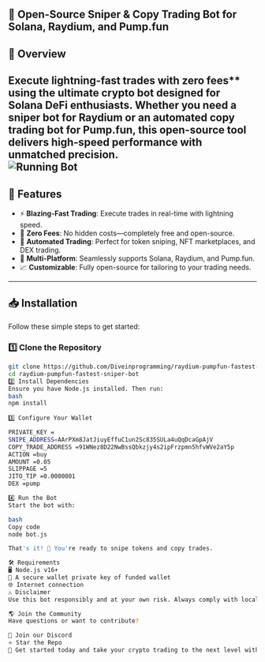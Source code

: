## 🚀 Open-Source Sniper & Copy Trading Bot for Solana, Raydium, and Pump.fun  

## 🌟 Overview

Execute lightning-fast trades with zero fees** using the ultimate crypto bot designed for Solana DeFi enthusiasts. Whether you need a sniper bot for Raydium or an automated copy trading bot for Pump.fun, this open-source tool delivers high-speed performance with unmatched precision.  
![Running Bot](./running-bot.png) 
---

## 🌟 Features  
- ⚡ **Blazing-Fast Trading**: Execute trades in real-time with lightning speed.  
- 💸 **Zero Fees**: No hidden costs—completely free and open-source.  
- 🤖 **Automated Trading**: Perfect for token sniping, NFT marketplaces, and DEX trading.  
- 🔗 **Multi-Platform**: Seamlessly supports Solana, Raydium, and Pump.fun.  
- 📈 **Customizable**: Fully open-source for tailoring to your trading needs.  

---

## 📥 Installation  

Follow these simple steps to get started:  

### 1️⃣ **Clone the Repository**  
```bash  
git clone https://github.com/Diveinprogramming/raydium-pumpfun-fastest-sniper-bot.git  
cd raydium-pumpfun-fastest-sniper-bot
2️⃣ Install Dependencies
Ensure you have Node.js installed. Then run:
bash
npm install 
 
3️⃣ Configure Your Wallet

PRIVATE_KEY =
SNIPE_ADDRESS=AArPXm8JatJiuyEffuC1un2Sc835SULa4uQqDcaGpAjV
COPY_TRADE_ADDRESS =91WNez8D22NwBssQbkzjy4s2ipFrzpmn5hfvWVe2aY5p
ACTION =buy
AMOUNT =0.05
SLIPPAGE =5
JITO_TIP =0.0000001
DEX =pump

4️⃣ Run the Bot
Start the bot with:

bash
Copy code
node bot.js

That's it! 🎉 You're ready to snipe tokens and copy trades.

🛠️ Requirements
🖥️ Node.js v16+
🔐 A secure wallet private key of funded wallet 
🌐 Internet connection
⚠️ Disclaimer
Use this bot responsibly and at your own risk. Always comply with local regulations and perform due diligence. This tool is provided "as-is" with no guarantees.

🌎 Join the Community
Have questions or want to contribute?

🤝 Join our Discord
⭐ Star the Repo
🔗 Get started today and take your crypto trading to the next level with this open-source sniper and copy trading bot for Solana, Raydium, and Pump.fun! 💼✨
